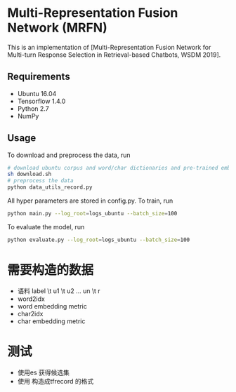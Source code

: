 # Multi-Representation Fusion Network (MRFN)

This is an implementation of [Multi-Representation Fusion Network for Multi-turn Response Selection in Retrieval-based Chatbots, WSDM 2019].


## Requirements
* Ubuntu 16.04
* Tensorflow 1.4.0
* Python 2.7
* NumPy

## Usage
To download and preprocess the data, run

```bash
# download ubuntu corpus and word/char dictionaries and pre-trained embeddings 
sh download.sh
# preprocess the data
python data_utils_record.py
```

All hyper parameters are stored in config.py. To train, run

```bash
python main.py --log_root=logs_ubuntu --batch_size=100
```

To evaluate the model, run
```bash
python evaluate.py --log_root=logs_ubuntu --batch_size=100
```


# 需要构造的数据
+ 语料
label \t u1 \t u2 ... un \t r
+ word2idx
+ word embedding metric
+ char2idx
+ char embedding metric

# 测试
+ 使用es 获得候选集
+ 使用 构造成tfrecord 的格式 